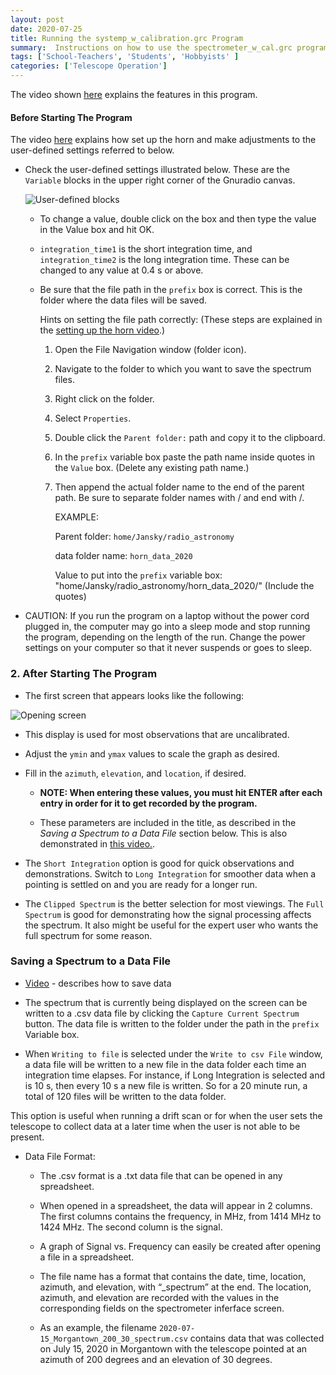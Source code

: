 ```yaml
---
layout: post
date: 2020-07-25
title: Running the systemp_w_calibration.grc Program
summary:  Instructions on how to use the spectrometer_w_cal.grc program in GNURadio
tags: ['School-Teachers', 'Students', 'Hobbyists' ]
categories: ['Telescope Operation'] 
---
```


The video shown [here](https://youtu.be/50B2Uv-SoDY) explains the features in this program.

#### Before Starting The Program

The video [here](https://youtu.be/Oo28QCEZe_g) explains how set up the horn and make adjustments to the user-defined settings referred to below.

   * Check the user-defined settings illustrated below. These are the `Variable` blocks in the upper right corner of the Gnuradio canvas.

      ![User-defined blocks](/dspira-lessons/images/UserDefinedBlocks.png)

      - To change a value, double click on the box and then type the value in the Value box and hit OK.

      - `integration_time1` is the short integration time, and `integration_time2` is the long integration time. These can be changed to any value at 0.4 s or above.

      - Be sure that the file path in the `prefix` box is correct. This is the folder where the data files will be saved.

        Hints on setting the file path correctly:
        (These steps are explained in the [setting up the horn video](https://youtu.be/Oo28QCEZe_g).)
        1. Open the File Navigation window (folder icon).
        2. Navigate to the folder to which you want to save the spectrum files.
        3. Right click on the folder.
        4. Select `Properties`. 
        5. Double click the `Parent folder:` path and copy it to the clipboard.
        6. In the `prefix` variable box paste the path name inside quotes in the `Value` box. (Delete any existing path name.)
        7. Then append the actual folder name to the end of the parent path. Be sure to separate folder names with / and end with /.

            EXAMPLE:
            
            Parent folder: `home/Jansky/radio_astronomy`
            
            data folder name: `horn_data_2020`

            Value to put into the `prefix` variable box:   
	    "home/Jansky/radio_astronomy/horn_data_2020/"
	    (Include the quotes)

   * CAUTION: If you run the program on a laptop without the power cord plugged in, the computer may go into a sleep mode and stop running the program, depending on the length of the run. Change the power settings on your computer so that it never suspends or goes to sleep.


### **2. After Starting The Program**

   * The first screen that appears looks like the following:

![Opening screen](/dspira-lessons/images/filtered_nocal.png)

   * This display is used for most observations that are uncalibrated.

   * Adjust the `ymin` and `ymax` values to scale the graph as desired.

   * Fill in the `azimuth`, `elevation`, and `location`, if desired. 
   
      - **NOTE: When entering these values, you must hit ENTER after each entry in order for it to get recorded by the program.**

      - These parameters are included in the title, as described in the *Saving a Spectrum to a Data File* section below. This is also demonstrated in [this video.](https://youtu.be/dWX0rRU99Z8).

   * The `Short Integration` option is good for quick observations and demonstrations. Switch to `Long Integration` for smoother data when a pointing is settled on and you are ready for a longer run.

   * The `Clipped Spectrum` is the better selection for most viewings. The `Full Spectrum` is good for demonstrating how the signal processing affects the spectrum. It also might be useful for the expert user who wants the full spectrum for some reason.

### Saving a Spectrum to a Data File

   * [Video](https://youtu.be/dWX0rRU99Z8) - describes how to save data

   * The spectrum that is currently being displayed on the screen can be written to a .csv data file by clicking the `Capture Current Spectrum` button. The data file is written to the folder under the path in the `prefix` Variable box.

   * When `Writing to file` is selected under the `Write to csv File` window, a data file will be written to a new file in the data folder each time an integration time elapses. For instance, if Long Integration is selected and is 10 s, then every 10 s a new file is written. So for a 20 minute run, a total of 120 files will be written to the data folder.

   This option is useful when running a drift scan or for when the user sets the telescope to collect data at a later time when the user is not able to be present.

   * Data File Format:
      - The .csv format is a .txt data file that can be opened in any spreadsheet.

      - When opened in a spreadsheet, the data will appear in 2 columns. The first columns contains the frequency, in MHz, from 1414 MHz to 1424 MHz. The second column is the signal.

      - A graph of Signal vs. Frequency can easily be created after opening a file in a spreadsheet.

      - The file name has a format that contains the date, time, location, azimuth, and elevation, with “_spectrum” at the end. The location, azimuth, and elevation are recorded with the values in the corresponding fields on the spectrometer inferface screen.

      - As an example, the filename `2020-07-15_Morgantown_200_30_spectrum.csv`  contains data that was collected on July 15, 2020 in Morgantown with the telescope pointed at an azimuth of 200 degrees and an elevation of 30 degrees.
    
